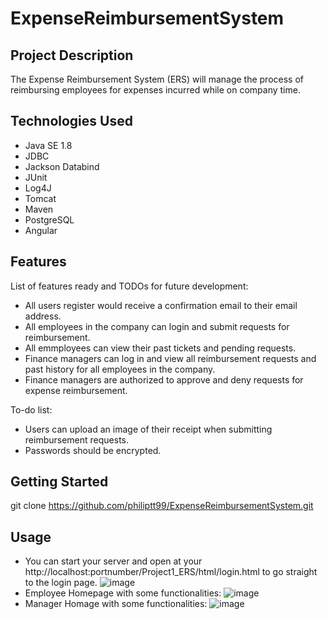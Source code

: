 # ExpenseReimbursementSystem

## Project Description
The Expense Reimbursement System (ERS) will manage the process of reimbursing employees for expenses incurred while on company time.

## Technologies Used

* Java SE 1.8
* JDBC
* Jackson Databind
* JUnit
* Log4J
* Tomcat
* Maven
* PostgreSQL
* Angular

## Features

List of features ready and TODOs for future development:

* All users register would receive a confirmation email to their email address.
* All employees in the company can login and submit requests for reimbursement.
* All emmployees can view their past tickets and pending requests. 
* Finance managers can log in and view all reimbursement requests and past history for all employees in the company. 
* Finance managers are authorized to approve and deny requests for expense reimbursement.


To-do list:
* Users can upload an image of their receipt when submitting reimbursement requests.
* Passwords should be encrypted.

## Getting Started
   
git clone https://github.com/philiptt99/ExpenseReimbursementSystem.git

## Usage

* You can start your server and open at your http://localhost:portnumber/Project1_ERS/html/login.html to go straight to the login page.
![image](https://user-images.githubusercontent.com/27709897/117509765-cd394f00-af58-11eb-974c-ead3bd654724.png)
* Employee Homepage with some functionalities:
![image](https://user-images.githubusercontent.com/27709897/117509821-e8a45a00-af58-11eb-9f1e-9d0e273432c8.png)
* Manager Homage with some functionalities:
![image](https://user-images.githubusercontent.com/27709897/117509949-2903d800-af59-11eb-8471-6de9bf087071.png)

